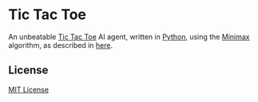 # Tic Tac Toe
An unbeatable [Tic Tac Toe](https://en.wikipedia.org/wiki/Tic-tac-toe) AI agent, written in [Python](https://www.python.org/), using the [Minimax](https://en.wikipedia.org/wiki/Minimax) algorithm, as described in [here](https://goo.https://medium.freecodecamp.org/how-to-make-your-tic-tac-toe-game-unbeatable-by-using-the-minimax-algorithm-9d690bad4b37/SenUmq).

## License
[MIT License](https://github.com/ardabbour/tic-tac-toe/blob/master/LICENSE)